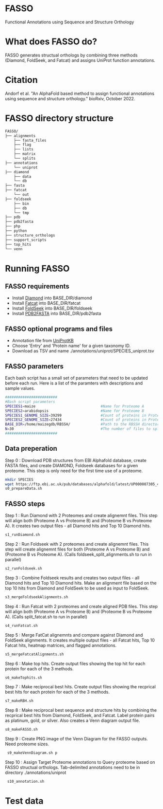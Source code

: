# FASSO
Functional Annotations using Sequence and Structure Orthology

# What does FASSO do?
FASSO generates structual orthologs by combining three methods (Diamond, FoldSeek, and Fatcat) and assigns UniProt function annotations.

# Citation
Andorf et al. "An AlphaFold based method to assign functional annotations using sequence and structure orthology." bioRxiv, October 2022.

# FASSO directory structure

```bash
FASSO/
├── alignments
    ├── fasta_files
    ├── flag
    ├── lists
    ├── matrix
    └── splits
├── annotations
    └── uniprot
├── diamond
    ├── data
    └── db
├── fasta  
├── fatcat
    └── out
├── foldseek
    ├── bin
    ├── db
    └── tmp
├── pdb
├── pdb2fasta
├── php
├── python
├── structure_orthologs
├── support_scripts
├── top_hits
└── venn
```

# Running FASSO

## FASSO requirements
 - Install [Diamond](https://github.com/bbuchfink/diamond) into BASE_DIR/diamond
 - Install [Fatcat](https://github.com/GodzikLab/FATCAT-dist) into BASE_DIR/fatcat
 - Install [FoldSeek](https://github.com/steineggerlab/foldseek) into BASE_DIR/foldseek
 - Install [PDB2FASTA](https://github.com/kad-ecoli/pdb2fasta) into BASE_DIR/pdb2fasta

## FASSO optional programs and files
  -  Annotation file from [UniProtKB](https://www.uniprot.org/uniprotkb?query=*)
  -  Choose 'Entry' and 'Protein name' for a given taxonomy ID.  
  -  Download as TSV and name ./annotations/uniprot/SPECIES_uniprot.tsv

## FASSO parameters
Each bash script has a small set of parameters that need to be updated before each run.  Here is a list of the paramters with descriptions and sample values.
```bash
########################
#Bash script parameters
SPECIES1=maize                              #Name for Proteome A
SPECIES2=arabidopsis                        #Name for Proteome B
SPECIES1_GENOME_SIZE=39299                  #Count of proteins in Proteome A
SPECIES2_GENOME_SIZE=27434                  #Count of proteins in Proteome B
BASE_DIR=/home/maizegdb/RBSSH/              #Path to the RBSSH directory
N=30                                        #The number of files to split the data into for time intensive steps
########################
 ```

## Data preperation
Step 0 : Download PDB structures from EBI Alphafold database, create FASTA files, and create DIAMOND, Foldseek databases for a given proteome.  This step is only need for the first time use of a proteome. 
 ```bash
 mkdir SPECIES
 wget https://ftp.ebi.ac.uk/pub/databases/alphafold/latest/UP000007305_4577_MAIZE_v3.tar
 s0_prepareData.sh
 ```

## FASSO steps

 Step 1 : Run Diamond with 2 Proteomes and create alignemnt files.  This step will align both (Proteome A vs Proteome B) and (Proteome B vs Proteome A). It creates two output files - all Diamond hits and Top 10 Diamond hits.
 ```bash
 s1_runDiamond.sh
 ```
 Step 2 : Run Foldseek with 2 proteomes and create alignemnt files. This step will create alignemnt files for both  (Proteome A vs Proteome B) and (Proteome B vs Proteome A).  (Calls foldseek_split_alignments.sh to run in parallel)
 ```bash
 s2_runFoldseek.sh 
 ```
 Step 3 : Combine Foldseek results and creates two output files - all Diamond hits and Top 10 Diamond hits. Make an alignment file based on the top 10 hits from Diamond and FoldSeek to be used as input to FoldSeek.
 ```bash
 s3_mergeFoldseekAlignments.sh
 ```
 Step 4 : Run Fatcat with 2 proteomes and create aligned PDB files.  This step will align both (Proteome A vs Proteome B) and (Proteome B vs Proteome A). (Calls split_fatcat.sh to run in parallel)
 ```bash
 s4_runFatcat.sh 
 ```
 Step 5 : Merge FatCat alignemnts and compare against Diamond and FoldSeek alignments. It creates multiple output files - all Fatcat hits, Top 10 Fatcat hits, heatmap matrices, and flagged annotations.
 ```bash
 s5_mergeFatcatAlignments.sh
 ```
 Step 6 : Make top hits. Create output files showing the top hit for each protein for each of the 3 methods.
 ```bash
 s6_makeTophits.sh 
 ```
 Step 7 : Make reciprocal best hits.  Create output files showing the recprical best hits for each protein for each of the 3 methods.
 ```bash
 s7_makeRBH.sh 
 ```
 Step 8 : Make reciprocal best sequence and structure hits by combining the recprical best hits from Diamond, FoldSeek, and Fatcat.  Label protein pairs as platinum, gold, or silver. Also creates a Venn diagram output file.
 ```bash
 s8_makeFASSO.sh 
 ```
 Step 9 : Create PNG image of the Venn Diagram for the FASSO outputs. Need proteome sizes.  
 ```bash
  s9_makeVennDiagram.sh p
 ```
  Step 10 : Assign Target Proteome annotations to Query proteome based on FASSO structual orthologs.  Tab-delimited annotations need to be in directory ./annotations/uniprot
 ```bash
  s10_annotation.sh 
 ```
# Test data

